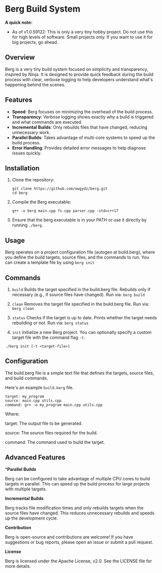 # Berg Build System

**A quick note:**
- As of v1.0.59122: This is only a very tiny hobby project. Do not use this for high levels of software. Small projects only. If you want to use it for big projects, go ahead.



## Overview

Berg is a very tiny build system focused on simplicity and transparency, inspired by Ninja. It is designed to provide quick feedback during the build process with clear, verbose logging to help developers understand what's happening behind the scenes.

## Features

- **Speed**: Berg focuses on minimizing the overhead of the build process.
- **Transparency**: Verbose logging shows exactly why a build is triggered and what commands are executed.
- **Incremental Builds**: Only rebuilds files that have changed, reducing unnecessary work.
- **Parallel Builds**: Takes advantage of multi-core systems to speed up the build process.
- **Error Handling**: Provides detailed error messages to help diagnose issues quickly.

## Installation

1. Clone the repository:
   ```
   git clone https://github.com/owgydz/berg.git
   cd berg
2. Compile the Berg executable:
   ```
   g++ -o berg main.cpp fs.cpp parser.cpp -std=c++17
3. Ensure that the berg executable is in your PATH or use it directly by running `./berg.`

## Usage
Berg operates on a project configuration file (autogen at build.berg), where you define the build targets, source files, and the commands to run. You can create a template file by using `berg init`

## Commands
1. `build`
Builds the target specified in the build.berg file. Rebuilds only if necessary (e.g., if source files have changed). Run via:
`berg build`

2. `clean`
Removes the target file specified in the build.berg file. Run via:
`berg clean`

3. `status`
Checks if the target is up to date. Prints whether the target needs rebuilding or not. Run via:
`berg status`

4. `init`
Initialize a new Berg project. You can optionally specify a custom target file with the command flag `-t.`

`./berg init [-t <target-file>]`

## Configuration
The build.berg file is a simple text file that defines the targets, source files, and build commands.

Here's an example `build.berg` file.

```
target: my_program
source: main.cpp utils.cpp
command: g++ -o my_program main.cpp utils.cpp
```
Where:

target: The output file to be generated.

source: The source files required for the build.

command: The command used to build the target.


## Advanced Features

***Parallel Builds**

Berg can be configured to take advantage of multiple CPU cores to build targets in parallel. This can speed up the build process for large projects with multiple targets.

**Incremental Builds**

Berg tracks file modification times and only rebuilds targets when the source files have changed. This reduces unnecessary rebuilds and speeds up the development cycle.

**Contribution**

Berg is open-source and contributions are welcome! If you have suggestions or bug reports, please open an issue or submit a pull request.

**License**

Berg is licensed under the Apache License, v2.0. See the LICENSE file for more details.
